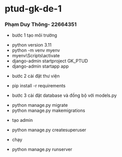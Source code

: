 # ptud-gk-de-1
### Phạm Duy Thông- 22664351
- bước 1 tạo môi trường
+ python version 3.11
+ python -m venv myenv
+ myenv\Scripts\activate
+ django-admin startproject GK_PTUD
+ django-admin startapp app
- bước 2 cài đặt thư viện
+ pip install -r requirements
- bước 3 cài đặt database và đồng bộ với models.py
+ python manage.py migrate
+ python manage.py makemigrations
- tạo admin
+ python manage.py createsuperuser
- chạy 
+ python manage.py runserver
